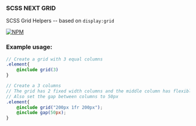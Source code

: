 ### SCSS NEXT GRID

SCSS Grid Helpers -- based on `display:grid`

[![NPM](https://nodei.co/npm/scss-next-grid.png?compact=true)](https://nodei.co/npm/scss-next-grid/)

### Example usage:
 
```scss 
// Create a grid with 3 equal columns
.element{
    @include grid(3)
}

// Create a 3 columns
// The grid has 2 fixed width columns and the middle column has flexible width
// Also set the gap between columns to 50px
.element{
    @include grid("200px 1fr 200px");
    @include gap(50px);
}
```
